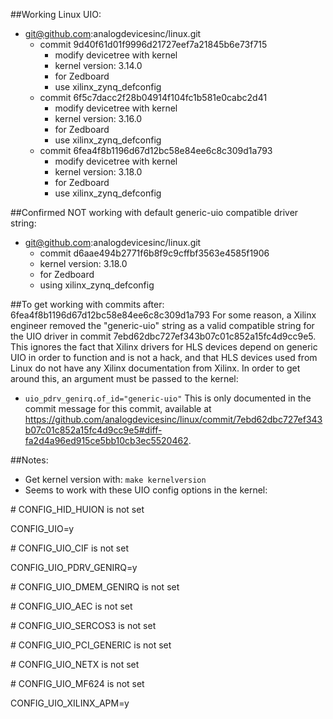 ##Working Linux UIO:
* git@github.com:analogdevicesinc/linux.git
  * commit 9d40f61d01f9996d21727eef7a21845b6e73f715
    * modify devicetree with kernel
    * kernel version: 3.14.0
    * for Zedboard
    * use xilinx_zynq_defconfig
  * commit 6f5c7dacc2f28b04914f104fc1b581e0cabc2d41
    * modify devicetree with kernel
    * kernel version: 3.16.0
    * for Zedboard
    * use xilinx_zynq_defconfig
  * commit 6fea4f8b1196d67d12bc58e84ee6c8c309d1a793
    * modify devicetree with kernel
    * kernel version: 3.18.0
    * for Zedboard
    * use xilinx_zynq_defconfig

##Confirmed NOT working with default generic-uio compatible driver string:
  * git@github.com:analogdevicesinc/linux.git
    * commit d6aae494b2771f6b8f9c9cffbf3563e4585f1906
    * kernel version: 3.18.0
    * for Zedboard
    * using xilinx_zynq_defconfig


##To get working with commits after: 6fea4f8b1196d67d12bc58e84ee6c8c309d1a793
For some reason, a Xilinx engineer removed the "generic-uio" string as a valid compatible
string for the UIO driver in commit 7ebd62dbc727ef343b07c01c852a15fc4d9cc9e5. This ignores
the fact that Xilinx drivers for HLS devices depend on generic UIO in order to function and
is not a hack, and that HLS devices used from Linux do not have any Xilinx documentation from
Xilinx. In order to get around this, an argument must be passed to the kernel:
  * `uio_pdrv_genirq.of_id="generic-uio"`
This is only documented in the commit message for this commit, available at https://github.com/analogdevicesinc/linux/commit/7ebd62dbc727ef343b07c01c852a15fc4d9cc9e5#diff-fa2d4a96ed915ce5bb10cb3ec5520462.


##Notes:
* Get kernel version with: `make kernelversion`
* Seems to work with these UIO config options in the kernel:

\# CONFIG_HID_HUION is not set

CONFIG_UIO=y

\# CONFIG_UIO_CIF is not set

CONFIG_UIO_PDRV_GENIRQ=y

\# CONFIG_UIO_DMEM_GENIRQ is not set

\# CONFIG_UIO_AEC is not set

\# CONFIG_UIO_SERCOS3 is not set

\# CONFIG_UIO_PCI_GENERIC is not set

\# CONFIG_UIO_NETX is not set

\# CONFIG_UIO_MF624 is not set

CONFIG_UIO_XILINX_APM=y
